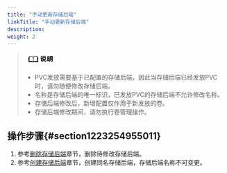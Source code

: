 ```yaml
---
title: "手动更新存储后端"
linkTitle: "手动更新存储后端"
description: 
weight: 2
---
```


>![](/public_sys-resources/zh/icon-note.gif) 
>-   PVC发放需要基于已配置的存储后端，因此当存储后端已经发放PVC时，请勿随便修改存储后端。
>-   名称是存储后端的唯一标识，已发放PVC的存储后端不允许修改名称。
>-   存储后端修改后，新增配置仅作用于新发放的卷。
>-   存储后端修改期间，请勿执行卷管理操作。

## 操作步骤{#section1223254955011}

1.  参考[删除存储后端](/docs/存储后端管理/管理存储后端/删除存储后端)章节，删除待修改存储后端。
2.  参考[创建存储后端](/docs/存储后端管理/管理存储后端/创建存储后端)章节，创建同名存储后端，存储后端名称不可变更。

